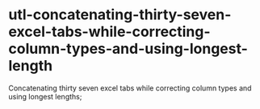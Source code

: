 # utl-concatenating-thirty-seven-excel-tabs-while-correcting-column-types-and-using-longest-length
Concatenating thirty seven excel tabs while correcting column types and using longest lengths; 
